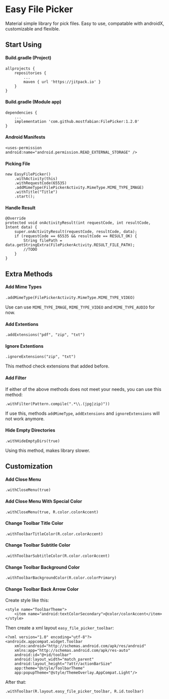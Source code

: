 # Easy File Picker

Material simple library for pick files. Easy to use, compatable with androidX, customizable and flexible.

## Start Using

#### Build.gradle (Project)
```
allprojects {
    repositories {
        ...
        maven { url 'https://jitpack.io' }
    }
}
```

#### Build.gradle (Module app)
```
dependencies {
    ...
    implementation 'com.github.mostfabian:FilePicker:1.2.0'
}
```

#### Android Manifests
```
<uses-permission android:name="android.permission.READ_EXTERNAL_STORAGE" />
```

#### Picking File
```
new EasyFilePicker()
    .withActivity(this)
    .withRequestCode(65535)
    .addMimeType(FilePickerActivity.MimeType.MIME_TYPE_IMAGE)
    .withTitle("Title")
    .start();
```

#### Handle Result
```
@Override
protected void onActivityResult(int requestCode, int resultCode, Intent data) {
    super.onActivityResult(requestCode, resultCode, data);
    if (requestCode == 65535 && resultCode == RESULT_OK) {
        String filePath = data.getStringExtra(FilePickerActivity.RESULT_FILE_PATH);
        //TODO
    }
}
```

## Extra Methods

#### Add Mime Types
```
.addMimeType(FilePickerActivity.MimeType.MIME_TYPE_VIDEO)
```
Use can use `MIME_TYPE_IMAGE`, `MIME_TYPE_VIDEO` and `MIME_TYPE_AUDIO` for now.

#### Add Extentions
```
.addExtensions("pdf", "zip", "txt")
```

#### Ignore Extentions
```
.ignoreExtensions("zip", "txt")
```
This method check extensions that added before.

#### Add Filter
If either of the above methods does not meet your needs, you can use this method:
```
.withFilter(Pattern.compile(".*\\.(jpg|zip)"))
```
If use this, methods `addMimeType`, `addExtensions` and `ignoreExtensions` will not work anymore.

#### Hide Empty Directories
```
.withHideEmptyDirs(true)
```
Using this method, makes library slower.

## Customization

#### Add Close Menu
```
.withCloseMenu(true)
```

#### Add Close Menu With Special Color
```
.withCloseMenu(true, R.color.colorAccent)
```

#### Change Toolbar Title Color
```
.withToolbarTitleColor(R.color.colorAccent)
```

#### Change Toolbar Subtitle Color
```
.withToolbarSubtitleColor(R.color.colorAccent)
```

#### Change Toolbar Background Color
```
.withToolbarBackgroundColor(R.color.colorPrimary)
```

#### Change Toolbar Back Arrow Color
Create style like this:
```
<style name="ToolbarTheme">
    <item name="android:textColorSecondary">@color/colorAccent</item>
</style>
```
Then create a xml layout `easy_file_picker_toolbar`:
```
<?xml version="1.0" encoding="utf-8"?>
<androidx.appcompat.widget.Toolbar
    xmlns:android="http://schemas.android.com/apk/res/android"
    xmlns:app="http://schemas.android.com/apk/res-auto"
    android:id="@+id/toolbar"
    android:layout_width="match_parent"
    android:layout_height="?attr/actionBarSize"
    app:theme="@style/ToolbarTheme"
    app:popupTheme="@style/ThemeOverlay.AppCompat.Light"/>
```
After that:
```
.withToolbar(R.layout.easy_file_picker_toolbar, R.id.toolbar)
```
